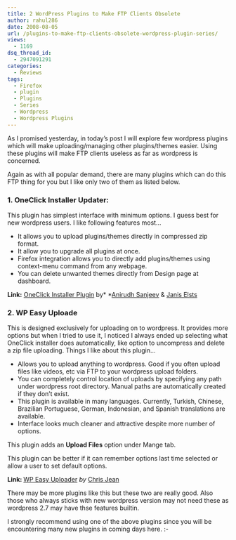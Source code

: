 ```yaml
---
title: 2 WordPress Plugins to Make FTP Clients Obsolete
author: rahul286
date: 2008-08-05
url: /plugins-to-make-ftp-clients-obsolete-wordpress-plugin-series/
views:
  - 1169
dsq_thread_id:
  - 2947091291
categories:
  - Reviews
tags:
  - Firefox
  - plugin
  - Plugins
  - Series
  - Wordpress
  - Wordpress Plugins
---
```

As I promised yesterday, in today&#8217;s post I will explore few wordpress plugins which will make uploading/managing other plugins/themes easier. Using these plugins will make FTP clients useless as far as wordpress is concerned.

Again as with all popular demand, there are many plugins which can do this FTP thing for you but I like only two of them as listed below.

### 1. OneClick Installer Updater:

This plugin has simplest interface with minimum options. I guess best for new wordpress users. I like following features most&#8230;

  * It allows you to upload plugins/themes directly in compressed zip format.
  * It allow you to upgrade all plugins at once.
  * Firefox integration allows you to directly add plugins/themes using context-menu command from any webpage.
  * You can delete unwanted themes directly from Design page at dashboard.

**Link:** <a href="http://w-shadow.com/blog/2007/10/19/one-click-plugin-updater/" onclick="_gaq.push(['_trackEvent', 'outbound-article', 'http://w-shadow.com/blog/2007/10/19/one-click-plugin-updater/', 'OneClick Installer Plugin']);" >OneClick Installer Plugin</a> by* *<a href="http://anirudhsanjeev.org/" onclick="_gaq.push(['_trackEvent', 'outbound-article', 'http://anirudhsanjeev.org/', 'Anirudh Sanjeev']);" >Anirudh Sanjeev</a> & <a href="http://w-shadow.com/blog/" onclick="_gaq.push(['_trackEvent', 'outbound-article', 'http://w-shadow.com/blog/', 'Janis Elsts']);" >Janis Elsts</a>

### 2. WP Easy Uploade

<span style="line-height: normal">This is designed exclusively for uploading on to wordpress. It provides more options but when I tried to use it, I noticed I always ended up selecting what OneClick installer does automatically, like option to uncompress and delete a zip file uploading. Things I like about this plugin&#8230;</span>

  * <span style="line-height: normal">Allows you to upload anything to wordpress. Good if you often upload files like videos, etc via FTP to your wordpress upload folders.</span>
  * <span style="line-height: normal">You can completely control location of uploads by specifying any path under wordpress root directory. Manual paths are automatically created if they don&#8217;t exist.</span>
  * <span style="line-height: normal">This plugin is available in many languages. Currently, Turkish, Chinese, Brazilian Portuguese, German, Indonesian, and Spanish translations are available.</span>
  * <span style="line-height: normal">Interface looks much cleaner and attractive despite more number of options.</span>

<span style="line-height: normal">This plugin adds an <strong>Upload Files</strong> option under Mange tab.</span>

<span style="line-height: normal">This plugin can be better if it can remember options last time selected or allow a user to set default options.</span>

<span style="line-height: normal"><strong>Link: <span style="font-weight: normal;line-height: normal"><a href="http://wordpress.org/extend/plugins/wp-easy-uploader/" onclick="_gaq.push(['_trackEvent', 'outbound-article', 'http://wordpress.org/extend/plugins/wp-easy-uploader/', 'WP Easy Uploader']);" >WP Easy Uploader</a> <em>by <span style="font-style: normal"><a href="http://gaarai.com/" onclick="_gaq.push(['_trackEvent', 'outbound-article', 'http://gaarai.com/', 'Chris Jean']);" >Chris Jean</a></span></em></span></strong></span>

<span style="line-height: normal">There may be more plugins like this but these two are really good. Also those who always sticks with new wordpress version may not need these as wordpress 2.7 may have thse features builtin.</span>

<span style="line-height: normal">I strongly recommend using one of the above plugins since you will be encountering many new plugins in coming days here. <img src="http://devilsworkshop.org/wp-includes/images/smilies/simple-smile.png" alt=":-)" class="wp-smiley" style="height: 1em; max-height: 1em;" /></span>
